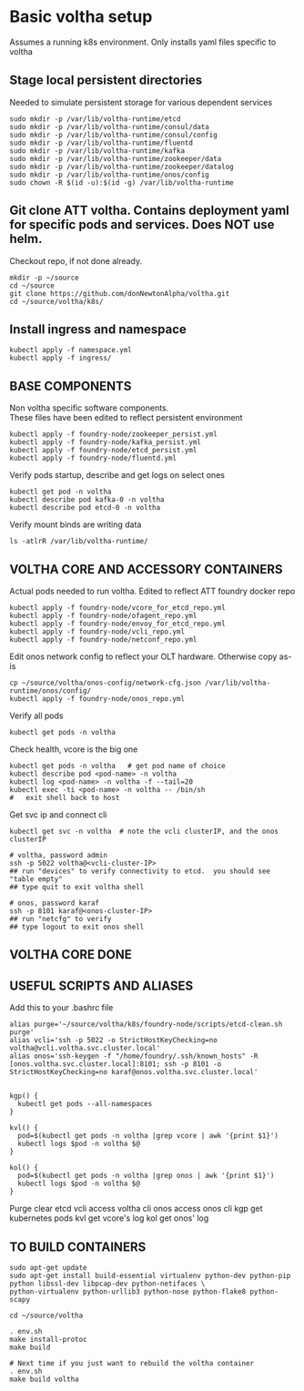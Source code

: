 # Basic voltha setup
Assumes a running k8s environment.  Only installs yaml files specific to voltha


## Stage local persistent directories

Needed to simulate persistent storage for various dependent services
```
sudo mkdir -p /var/lib/voltha-runtime/etcd
sudo mkdir -p /var/lib/voltha-runtime/consul/data
sudo mkdir -p /var/lib/voltha-runtime/consul/config
sudo mkdir -p /var/lib/voltha-runtime/fluentd
sudo mkdir -p /var/lib/voltha-runtime/kafka
sudo mkdir -p /var/lib/voltha-runtime/zookeeper/data
sudo mkdir -p /var/lib/voltha-runtime/zookeeper/datalog
sudo mkdir -p /var/lib/voltha-runtime/onos/config
sudo chown -R $(id -u):$(id -g) /var/lib/voltha-runtime
```

## Git clone ATT voltha.  Contains deployment yaml for specific pods and services.  Does NOT use helm.

Checkout repo, if not done already.
```
mkdir -p ~/source
cd ~/source
git clone https://github.com/donNewtonAlpha/voltha.git
cd ~/source/voltha/k8s/
```

## Install ingress and namespace

```
kubectl apply -f namespace.yml 
kubectl apply -f ingress/
```


## BASE COMPONENTS

Non voltha specific software components.  
These files have been edited to reflect persistent environment
```
kubectl apply -f foundry-node/zookeeper_persist.yml
kubectl apply -f foundry-node/kafka_persist.yml
kubectl apply -f foundry-node/etcd_persist.yml
kubectl apply -f foundry-node/fluentd.yml
```

Verify pods startup, describe and get logs on select ones
```
kubectl get pod -n voltha
kubectl describe pod kafka-0 -n voltha
kubectl describe pod etcd-0 -n voltha
```

Verify mount binds are writing data
```
ls -atlrR /var/lib/voltha-runtime/
```


## VOLTHA CORE AND ACCESSORY CONTAINERS 

Actual pods needed to run voltha. Edited to reflect ATT foundry docker repo 
```
kubectl apply -f foundry-node/vcore_for_etcd_repo.yml
kubectl apply -f foundry-node/ofagent_repo.yml 
kubectl apply -f foundry-node/envoy_for_etcd_repo.yml 
kubectl apply -f foundry-node/vcli_repo.yml 
kubectl apply -f foundry-node/netconf_repo.yml 
```

Edit onos network config to reflect your OLT hardware.  Otherwise copy as-is
```
cp ~/source/voltha/onos-config/network-cfg.json /var/lib/voltha-runtime/onos/config/
kubectl apply -f foundry-node/onos_repo.yml 
```


Verify all pods
```
kubectl get pods -n voltha
```

Check health, vcore is the big one
```
kubectl get pods -n voltha   # get pod name of choice
kubectl describe pod <pod-name> -n voltha
kubectl log <pod-name> -n voltha -f --tail=20
kubectl exec -ti <pod-name> -n voltha -- /bin/sh
#   exit shell back to host
```


Get svc ip and connect cli
```
kubectl get svc -n voltha  # note the vcli clusterIP, and the onos clusterIP

# voltha, password admin
ssh -p 5022 voltha@<vcli-cluster-IP>
## run "devices" to verify connectivity to etcd.  you should see "table empty"
## type quit to exit voltha shell

# onos, password karaf
ssh -p 8101 karaf@<onos-cluster-IP>
## run "netcfg" to verify 
## type logout to exit onos shell
```

## VOLTHA CORE DONE 


## USEFUL SCRIPTS AND ALIASES 

Add this to your .bashrc file

```
alias purge='~/source/voltha/k8s/foundry-node/scripts/etcd-clean.sh purge'
alias vcli='ssh -p 5022 -o StrictHostKeyChecking=no voltha@vcli.voltha.svc.cluster.local'
alias onos='ssh-keygen -f "/home/foundry/.ssh/known_hosts" -R [onos.voltha.svc.cluster.local]:8101; ssh -p 8101 -o StrictHostKeyChecking=no karaf@onos.voltha.svc.cluster.local'


kgp() {
  kubectl get pods --all-namespaces
}

kvl() {
  pod=$(kubectl get pods -n voltha |grep vcore | awk '{print $1}')
  kubectl logs $pod -n voltha $@
}

kol() {
  pod=$(kubectl get pods -n voltha |grep onos | awk '{print $1}')
  kubectl logs $pod -n voltha $@
}
```

Purge clear etcd
vcli access voltha cli
onos access onos cli
kgp get kubernetes pods
kvl get vcore's log
kol get onos' log



## TO BUILD CONTAINERS 

```
sudo apt-get update
sudo apt-get install build-essential virtualenv python-dev python-pip python libssl-dev libpcap-dev python-netifaces \
python-virtualenv python-urllib3 python-nose python-flake8 python-scapy

cd ~/source/voltha

. env.sh
make install-protoc
make build

# Next time if you just want to rebuild the voltha container
. env.sh
make build voltha
```


